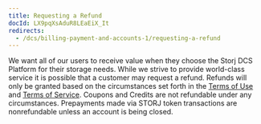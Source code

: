 ```yaml
---
title: Requesting a Refund
docId: LX9pqXsAduR8LEaEiX_It
redirects:
  - /dcs/billing-payment-and-accounts-1/requesting-a-refund
---
```


We want all of our users to receive value when they choose the Storj DCS Platform for their storage needs. While we strive to provide world-class service it is possible that a customer may request a refund. Refunds will only be granted based on the circumstances set forth in the [Terms of Use](https://www.storj.io/terms-of-use) and [Terms of Service](https://www.storj.io/terms-of-service). Coupons and Credits are not refundable under any circumstances. Prepayments made via STORJ token transactions are nonrefundable unless an account is being closed.
